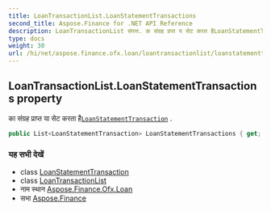 ```yaml
---
title: LoanTransactionList.LoanStatementTransactions
second_title: Aspose.Finance for .NET API Reference
description: LoanTransactionList संपत्त. क संग्रह प्रप्त य सेट करत हैLoanStatementTransaction .
type: docs
weight: 30
url: /hi/net/aspose.finance.ofx.loan/loantransactionlist/loanstatementtransactions/
---
```

## LoanTransactionList.LoanStatementTransactions property

का संग्रह प्राप्त या सेट करता है[`LoanStatementTransaction`](../../loanstatementtransaction/) .

```csharp
public List<LoanStatementTransaction> LoanStatementTransactions { get; set; }
```

### यह सभी देखें

* class [LoanStatementTransaction](../../loanstatementtransaction/)
* class [LoanTransactionList](../)
* नाम स्थान [Aspose.Finance.Ofx.Loan](../../loantransactionlist/)
* सभा [Aspose.Finance](../../../)


